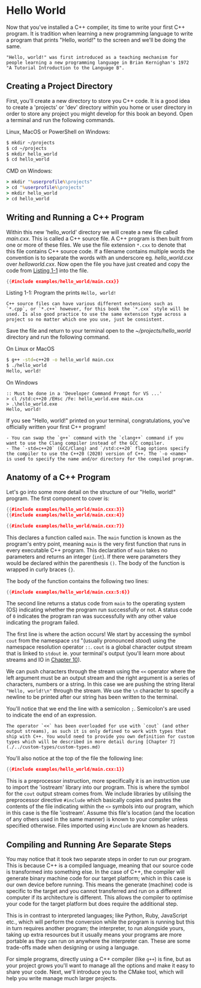 # Hello World

Now that you've installed a C++ compiler, its time to write your first C++ program. It is tradition when learning a new programming language to write a program that prints "Hello, world!" to the screen and we'll be doing the same.

```admonish info
"Hello, world!" was first introduced as a teaching mechanism for people learning a new programming language in Brian Kernighan's 1972 "A Tutorial Introduction to the Language B".
```

## Creating a Project Directory

First, you'll create a new directory to store you C++ code. It is a good idea to create a 'projects' or 'dev' directory within you home or user directory in order to store any project you might develop for this book an beyond. Open a terminal and run the following commands.

<!-- markdownlint-disable MD014 -->

Linux, MacOS or PowerShell on Windows:

```sh
$ mkdir ~/projects
$ cd ~/projects
$ mkdir hello_world
$ cd hello_world
```

CMD on Windows:

```cmd
> mkdir "%userprofile%\projects"
> cd "%userprofile%\projects"
> mkdir hello_world
> cd hello_world
```

<!-- markdownlint-disable MD014 -->

## Writing and Running a C++ Program

Within this new 'hello_world' directory we will create a new file called *main.cxx*. This is called a C++ source file. A C++ program is then built from one or more of these files. We use the file extension `*.cxx` to denote that this file contains C++ source code. If a filename contains multiple words the convention is to separate the words with an underscore eg. *hello_world.cxx* over *helloworld.cxx*. Now open the file you have just created and copy the code from [Listing 1-1](#listing1-1) into the file.

```cpp
{{#include examples/hello_world/main.cxx}}
```

<span id="listing1-1" class="caption">Listing 1-1: Program the prints `Hello, world!`</span>

```admonish info
C++ source files can have various different extensions such as `*.cpp`, or `*.c++` however, for this book the `*.cxx` style will be used. Is also good practice to use the same extension type across a project so no matter which one you use, just be consistent.
```

Save the file and return to your terminal open to the *~/projects/hello_world* directory and run the following command.

On Linux or MacOS

```sh
$ g++ -std=c++20 -o hello_world main.cxx
$ ./hello_world
Hello, world!
```

On Windows

```console
:: Must be done in a 'Developer Command Prompt for VS ...' 
> cl /std:c++20 /EHsc /Fe: hello_world.exe main.cxx
> .\hello_world.exe
Hello, world!
```

If you see "Hello, world!" printed on your terminal, congratulations, you've officially written your first C++ program!

```admonish note
- You can swap the `g++` command with the `clang++` command if you want to use the Clang compiler instead of the GCC compiler.
- The `-std=c++20` (GCC/Clang) and `/std:c++20` flag options specify the compiler to use the C++20 (2020) version of C++. The `-o <name>` is used to specify the name and/or directory for the compiled program.
```

## Anatomy of a C++ Program

Let's go into some more detail on the structure of our "Hello, world!" program. The first component to cover is:

```cpp
{{#include examples/hello_world/main.cxx:3}}
{{#include examples/hello_world/main.cxx:4}}

{{#include examples/hello_world/main.cxx:7}}
```

This declares a function called `main`. The `main` function is known as the program's entry point, meaning `main` is the very first function that runs in every executable C++ program. This declaration of `main` takes no parameters and returns an integer (`int`). If there were parameters they would be declared within the parenthesis `()`. The body of the function is wrapped in curly braces `{}`.

The body of the function contains the following two lines:

```cpp
{{#include examples/hello_world/main.cxx:5:6}}
```

The second line returns a status code from `main` to the operating system (OS) indicating whether the program run successfully or not. A status code of `0` indicates the program ran was successfully with any other value indicating the program failed.

The first line is where the action occurs! We start by accessing the symbol `cout` from the namespace `std` "(usually pronounced *stood*) using the namespace resolution operator `::`. `cout` is a global character output stream that is linked to `stdout` ie. your terminal's output (you'll learn more about streams and IO in [Chapter 10](./../io/io.md)).

We can push characters through the stream using the `<<` operator where the left argument must be an output stream and the right argument is a series of characters, numbers or a string. In this case we are pushing the string literal `"Hello, world!\n"` through the stream. We use the `\n` character to specify a newline to be printed after our string has been written to the terminal.

You'll notice that we end the line with a semicolon `;`. Semicolon's are used to indicate the end of an expression.

```admonish note
The operator `<<` has been overloaded for use with `cout` (and other output streams), as such it is only defined to work with types that ship with C++. You would need to provide you own definition for custom types which will be described in more detail during [Chapter 7](./../custom-types/custom-types.md)
```

You'll also notice at the top of the file the following line:

```cpp
{{#include examples/hello_world/main.cxx:1}}
```

This is a preprocessor instruction, more specifically it is an instruction use to import the 'iostream' library into our program. This is where the symbol for the `cout` output stream comes from. We include libraries by utilising the preprocessor directive `#include` which basically copies and pastes the contents of the file indicating within the `<>` symbols into our program, which in this case is the file 'iostream'. Assume this file's location (and the location of any others used in the same manner) is known to your compiler unless specified otherwise. Files imported using `#include` are known as headers.

## Compiling and Running Are Separate Steps

You may notice that it took two separate steps in order to run our program. This is because C++ is a compiled language, meaning that our source code is transformed into something else. In the case of C++, the compiler will generate binary machine code for our target platform; which in this case is our own device before running. This means the generate (machine) code is specific to the target and you cannot transferred and run on a different computer if its architecture is different. This allows the compiler to optimise your code for the target platform but does require the additional step.

This is in contrast to interpreted languages; like Python, Ruby, JavaScript etc., which will perform the conversion while the program is running but this in turn requires another program; the interpreter, to run alongside yours, taking up extra resources but it usually means your programs are more portable as they can run on anywhere the interpreter can. These are some trade-offs made when designing or using a language.

For simple programs, directly using a C++ compiler (like `g++`) is fine, but as your project grows you'll want to manage all the options and make it easy to share your code. Next, we'll introduce you to the CMake tool, which will help you write manage much larger projects.
